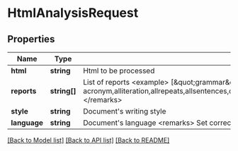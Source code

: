 # HtmlAnalysisRequest

## Properties
Name | Type | Description | Notes
------------ | ------------- | ------------- | -------------
**html** | **string** | Html to be processed | 
**reports** | **string[]** | List of reports   &lt;example&gt;  [\&quot;grammar\&quot;,\&quot;overused\&quot;]  &lt;/example&gt;&lt;remarks&gt;  List of currently supported reports:  acronym,alliteration,allrepeats,allsentences,cliche,closerepeat,combo,complex,consistency,core,corporate,dialog,diction,dva,eloquence,grammar,grammarplus,homonym,house,initial,nlp,overused,overusedonly,overview,pacing,passive,phrases,plagiarism,plength,preadability,slength,ssentences,ssentences_noglue,structure,thesaurus,transition,vague,wordcloud,wordsandphrases,wordsphrases  &lt;/remarks&gt; | 
**style** | **string** | Document&#39;s writing style | 
**language** | **string** | Document&#39;s language  &lt;remarks&gt;  Set correct UK/US language to get region-specific suggestions  &lt;/remarks&gt; | 

[[Back to Model list]](../README.md#documentation-for-models) [[Back to API list]](../README.md#documentation-for-api-endpoints) [[Back to README]](../README.md)


